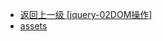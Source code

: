 - [返回上一级 [jquery-02DOM操作]](05--jquery部分/jquery-02DOM操作/)
- [assets](05--jquery部分/jquery-02DOM操作/assets/)
